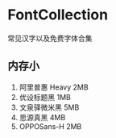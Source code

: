 # FontCollection
常见汉字以及免费字体合集
## 内存小
1. 阿里普惠 Heavy 2MB
2. 优设标题黑 1MB
3. 文泉驿微米黑 5MB
4. 思源真黑 4MB
5. OPPOSans-H 2MB

